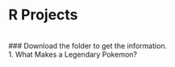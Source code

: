 # R Projects
<br>
### Download the folder to get the information.
<br>
1. What Makes a Legendary Pokemon?

